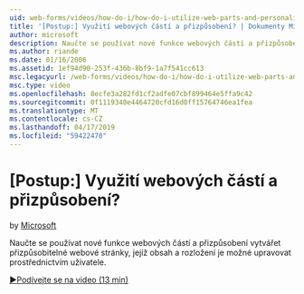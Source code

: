 ```yaml
---
uid: web-forms/videos/how-do-i/how-do-i-utilize-web-parts-and-personalization
title: '[Postup:] Využití webových částí a přizpůsobení? | Dokumenty Microsoft'
author: microsoft
description: Naučte se používat nové funkce webových částí a přizpůsobení vytvářet přizpůsobitelné webové stránky, jejíž obsah a rozložení je možné upravovat prostřednictvím uživatele.
ms.author: riande
ms.date: 01/16/2006
ms.assetid: 1ef94d90-253f-436b-8bf9-1a7f541cc613
msc.legacyurl: /web-forms/videos/how-do-i/how-do-i-utilize-web-parts-and-personalization
msc.type: video
ms.openlocfilehash: 8ecfe3a282fd1cf2adfe07cbf899464e5ffa9c42
ms.sourcegitcommit: 0f1119340e4464720cfd16d0ff15764746ea1fea
ms.translationtype: MT
ms.contentlocale: cs-CZ
ms.lasthandoff: 04/17/2019
ms.locfileid: "59422470"
---
```

# <a name="how-do-i-utilize-web-parts-and-personalization"></a>[Postup:] Využití webových částí a přizpůsobení?

by [Microsoft](https://github.com/microsoft)

Naučte se používat nové funkce webových částí a přizpůsobení vytvářet přizpůsobitelné webové stránky, jejíž obsah a rozložení je možné upravovat prostřednictvím uživatele.

[&#9654;Podívejte se na video (13 min)](https://channel9.msdn.com/Blogs/ASP-NET-Site-Videos/how-do-i-utilize-web-parts-and-personalization)

